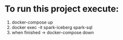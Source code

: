 # To run this project execute:

1. docker-compose up
2. docker exec -it spark-iceberg spark-sql 
3. when finished -> docker-compose down 